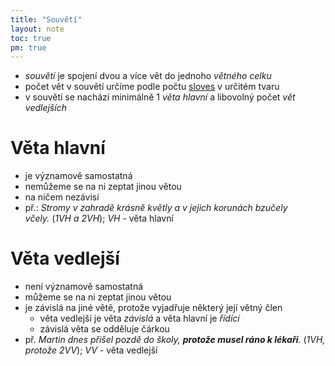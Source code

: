 ```yaml
---
title: "Souvětí"
layout: note
toc: true
pm: true
---
```

- _souvětí_ je spojení dvou a více vět do jednoho _větného celku_
- počet vět v souvětí určíme podle počtu [sloves](/notes/school/czech/czech-grammar/morphology/verbs) v určitém tvaru
- v souvětí se nachází minimálně 1 _věta hlavní_ a libovolný počet _vět vedlejších_
# Věta hlavní
- je významově samostatná
- nemůžeme se na ni zeptat jinou větou
- na ničem nezávisí
- př.: _Stromy v zahradě krásně květly a v jejich korunách bzučely včely._ (_1VH a 2VH_); _VH_ - věta hlavní
# Věta vedlejší
- není významově samostatná
- můžeme se na ni zeptat jinou větou
- je závislá na jiné větě, protože vyjadřuje některý její větný člen
    - věta vedlejší je věta _závislá_ a věta hlavní je _řídící_
    - závislá věta se odděluje čárkou
- př. _Martin dnes přišel pozdě do školy, **protože musel ráno k lékaři**._ (_1VH, protože 2VV_); _VV_ - věta vedlejší